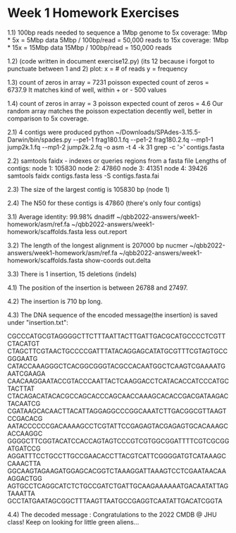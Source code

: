 # Week 1 Homework Exercises

1.1) 100bp reads needed to sequence a 1Mbp genome to 5x coverage:
	1Mbp * 5x = 5Mbp data
	5Mbp / 100bp/read = 50,000 reads
to 15x coverage:
	1Mbp * 15x = 15Mbp data
	15Mbp / 100bp/read = 150,000 reads
	
1.2) (code written in document exercise12.py) (its 12 because i forgot to punctuate between 1 and 2)
plot: x = # of reads y = frequency 

1.3) count of zeros in array = 7231
	poisson expected count of zeros = 6737.9
It matches kind of well, within + or - 500 values

1.4) count of zeros in array = 3
	poisson expected count of zeros = 4.6
Our random array matches the poisson expectation decently well, better in comparison to 5x coverage.

2.1) 4 contigs were produced
	python ~/Downloads/SPAdes-3.15.5-Darwin/bin/spades.py --pe1-1 frag180.1.fq --pe1-2 frag180.2.fq --mp1-1 jump2k.1.fq --mp1-2 jump2k.2.fq -o asm -t 4 -k 31
	grep -c '>' contigs.fasta

2.2) samtools faidx - indexes or queries regions from a fasta file
Lengths of contigs:
node 1: 105830
node 2: 47860
node 3: 41351
node 4: 39426
samtools faidx contigs.fasta
less -S contigs.fasta.fai

2.3) The size of the largest contig is 105830 bp (node 1)

2.4) The N50 for these contigs is 47860 (there's only four contigs)

3.1) Average identity: 99.98%
dnadiff ~/qbb2022-answers/week1-homework/asm/ref.fa ~/qbb2022-answers/week1-homework/scaffolds.fasta
less out.report

3.2) The length of the longest alignment is 207000 bp
nucmer ~/qbb2022-answers/week1-homework/asm/ref.fa ~/qbb2022-answers/week1-homework/scaffolds.fasta
show-coords out.delta

3.3) There is 1 insertion, 15 deletions (indels)

4.1) The position of the insertion is between 26788 and 27497.

4.2) The insertion is 710 bp long.

4.3) The DNA sequence of the encoded message(the insertion) is saved under "insertion.txt":

CGCCCATGCGTAGGGGCTTCTTTAATTACTTGATTGACGCATGCCCCTCGTTCTACATGT
CTAGCTTCGTAACTGCCCCGATTTATACAGGAGCATATGCGTTTCGTAGTGCCGGGAATG
CATACCAAAGGGCTCACGGCGGGTACGCCACAATGGCTCAAGTCGAAAATGAATCGAAGA
CAACAAGGAATACCGTACCCAATTACTCAAGGACCTCATACACCATCCCATGCTACTTAT
CTACAGACATACACGCCAGCACCCAGCAACCAAAGCACACCGACGATAAGACTACAATCG
CGATAAGCACAACTTACATTAGGAGGCCCGGCAAATCTTGACGGCGTTAAGTCCGACACG
AATACCCCCCGACAAAAGCCTCGTATTCCGAGAGTACGAGAGTGCACAAAGCACCAAGGC
GGGGCTTCGGTACATCCACCAGTAGTCCCGTCGTGGCGGATTTTCGTCGCGGATGATCCG
AGGATTTCCTGCCTTGCCGAACACCTTACGTCATTCGGGGATGTCATAAAGCCAAACTTA
GGCAAGTAGAAGATGGAGCACGGTCTAAAGGATTAAAGTCCTCGAATAACAAAGGACTGG
AGTGCCTCAGGCATCTCTGCCGATCTGATTGCAAGAAAAAATGACAATATTAGTAAATTA
GCCTATGAATAGCGGCTTTAAGTTAATGCCGAGGTCAATATTGACATCGGTA

4.4)
The decoded message :  Congratulations to the 2022 CMDB @ JHU class!  Keep on looking for little green aliens... 
